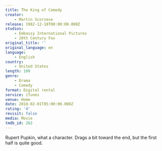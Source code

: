 ```yaml
---
title: The King of Comedy
creator:
    - Martin Scorsese
release: 1982-12-18T00:00:00.000Z
studios:
    - Embassy International Pictures
    - 20th Century Fox
original_title: ''
original_language: en
language:
    - English
country:
    - United States
length: 109
genre:
    - Drama
    - Comedy
format: Digital rental
service: iTunes
venue: Home
date: 2018-02-01T05:00:00.000Z
rating: '4'
revisit: false
media: Movie
tmdb_id: 262
---
```


Rupert Pupkin, what a character. Drags a bit toward the end, but the first half is quite good.
